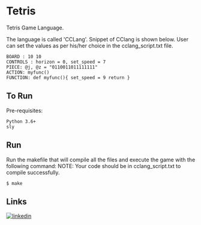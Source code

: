 # Tetris

Tetris Game Language.

The language is called 'CCLang'. Snippet of CClang is shown below. User can set the values as per his/her choice in the cclang_script.txt file.

```
BOARD : 10 10
CONTROLS : horizon = 0, set_speed = 7
PIECE: @j, @z = "0110011011111111"
ACTION: myfunc()
FUNCTION: def myfunc(){ set_speed = 9 return }
```

## To Run

Pre-requisites:

````
Python 3.6+
sly
````

## Run
Run the makefile that will compile all the files and execute the game with the following command:
NOTE: Your code should be in cclang_script.txt to compile successfully.
````
$ make
````

## Links
[![linkedin](https://img.shields.io/badge/linkedin-0A66C2?style=for-the-badge&logo=linkedin&logoColor=white)](https://www.linkedin.com/in/dhairyagrawal/)

